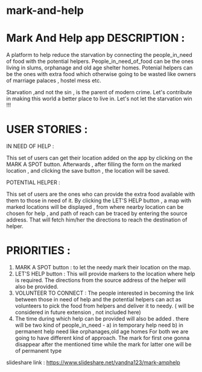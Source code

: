 # mark-and-help
Mark And Help app
DESCRIPTION :
===============
A platform to help reduce the starvation by connecting the people_in_need of food with the potential helpers.
People_in_need_of_food can be the ones living in slums, orphanage and old age shelter homes.
Potenial helpers can be the ones with extra food which otherwise going to be wasted like owners of marriage palaces , hostel mess etc.

Starvation ,and not the sin , is the parent of modern crime.
Let's contribute in making this world a better place to live in.
Let's not let the starvation win !!!

USER STORIES :
=============
IN NEED OF HELP :

 This set of users can get their location added on the app by clicking on the MARK A SPOT button.
Afterwards , after filling the form on the marked location , and clicking the save button , the location will be saved.

POTENTIAL HELPER :

This set of users are the ones who can provide the extra food available with them to those in need of it.
By clicking the LET'S HELP button , a map with marked locations will be displayed , from where nearby location can be chosen
for help , and path of reach can be traced by entering the source address. That will fetch him/her the directions to reach the destination of helper.

PRIORITIES :
===================
1) MARK A SPOT button : to let the needy mark their location on the map.
2) LET'S HELP button : This will provide markers to the location where help is required. The directions from the source address of the helper will
also be provided.
3) VOLUNTEER TO CONNECT : The people interested in becoming the link between those in need of help and the potential helpers can act as volunteers to pick the
food from helpers and deliver it to needy. ( will be considered in future extension , not included here)
4) The time during which help can be provided will also be added . there will be two kind of people_in_need -
a) in temporary help need
b) in permanent help need like orphanages,old age homes
For both we are going to have different kind of approach. The mark for first one gonna disappear after the mentioned time while the mark for latter one will be of permanent type

slideshare link : https://www.slideshare.net/vandna123/mark-amphelp
